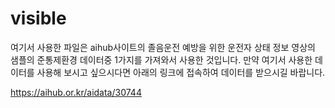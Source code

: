 # visible

여기서 사용한 파일은 aihub사이트의 졸음운전 예방을 위한 운전자 상태 정보 영상의 샘플의 준통제환경 데이터중 1가지를 가져와서 사용한 것입니다.
만약 여기서 사용한 데이터를 사용해 보시고 싶으시다면 아래의 링크에 접속하여 데이터를 받으시길 바랍니다.

https://aihub.or.kr/aidata/30744
